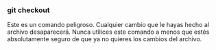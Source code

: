 ### git checkout

Este es un comando peligroso.
Cualquier cambio que le hayas hecho al archivo desaparecerá.
Nunca utilices este comando a menos que estés absolutamente seguro de que ya no quieres los cambios del archivo.